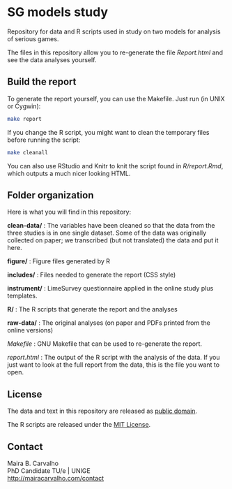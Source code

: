 # SG models study

Repository for data and R scripts used in study on two models for analysis of serious games.

The files in this repository allow you to re-generate the file *Report.html* and see the data analyses yourself.

## Build the report

To generate the report yourself, you can use the Makefile. Just run (in UNIX or Cygwin):

```bash
make report
```

If you change the R script, you might want to clean the temporary files before running the script:

```bash
make cleanall
```

You can also use RStudio and Knitr to knit the script found in *R/report.Rmd*, which outputs a much nicer looking HTML.

## Folder organization

Here is what you will find in this repository:

**clean-data/**
:   The variables have been cleaned so that the data from the three studies is in one single dataset. Some of the data was originally collected on paper; we transcribed (but not translated) the data and put it here. 

**figure/**
:   Figure files generated by R

**includes/**
:   Files needed to generate the report (CSS style)

**instrument/**
:   LimeSurvey questionnaire applied in the online study plus templates.

**R/**
:   The R scripts that generate the report and the analyses

**raw-data/**
:   The original analyses (on paper and PDFs printed from the online versions)

*Makefile*
:   GNU Makefile that can be used to re-generate the report.

*report.html*
:   The output of the R script with the analysis of the data. If you just want to look at the full report from the data, this is the file you want to open.

## License

The data and text in this repository are released as [public domain](http://creativecommons.org/publicdomain/zero/1.0/).

The R scripts are released under the [MIT License](http://opensource.org/licenses/MIT).

## Contact

Maira B. Carvalho  
PhD Candidate TU/e | UNIGE  
<http://mairacarvalho.com/contact>
